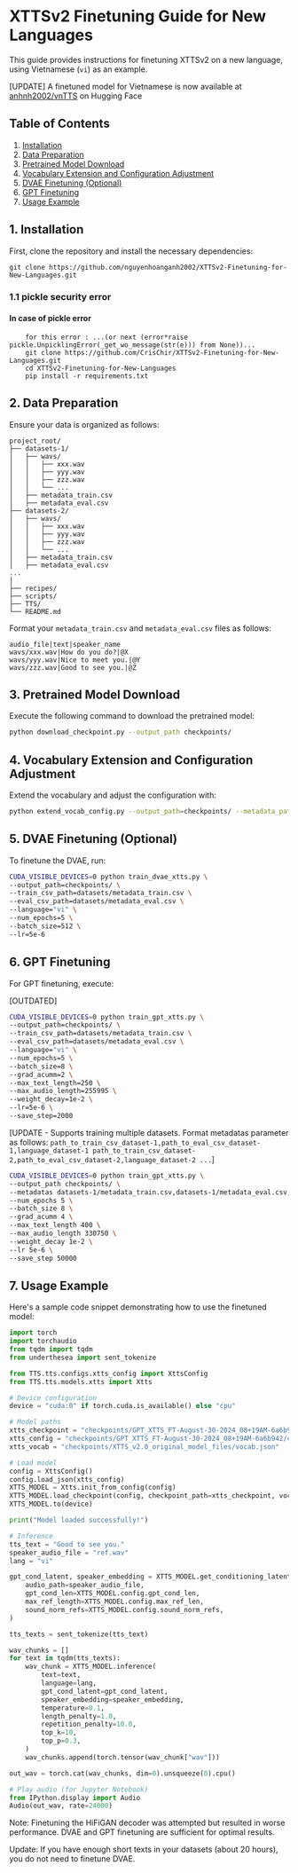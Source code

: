 # XTTSv2 Finetuning Guide for New Languages

This guide provides instructions for finetuning XTTSv2 on a new language, using Vietnamese (`vi`) as an example.

[UPDATE] A finetuned model for Vietnamese is now available at [anhnh2002/vnTTS](https://huggingface.co/anhnh2002/vnTTS) on Hugging Face


## Table of Contents
1. [Installation](#1-installation)
2. [Data Preparation](#2-data-preparation)
3. [Pretrained Model Download](#3-pretrained-model-download)
4. [Vocabulary Extension and Configuration Adjustment](#4-vocabulary-extension-and-configuration-adjustment)
5. [DVAE Finetuning (Optional)](#5-dvae-finetuning-optional)
6. [GPT Finetuning](#6-gpt-finetuning)
7. [Usage Example](#7-usage-example)

## 1. Installation

First, clone the repository and install the necessary dependencies:

```
git clone https://github.com/nguyenhoanganh2002/XTTSv2-Finetuning-for-New-Languages.git
```
### 1.1 pickle security error 
#### In case of pickle error 
```
    for this error : ...(or next (error*raise pickle.UnpicklingError(_get_wo_message(str(e))) from None))...
    git clone https://github.com/CrisChir/XTTSv2-Finetuning-for-New-Languages.git
    cd XTTSv2-Finetuning-for-New-Languages
    pip install -r requirements.txt
```


## 2. Data Preparation

Ensure your data is organized as follows:

```
project_root/
├── datasets-1/
│   ├── wavs/
│   │   ├── xxx.wav
│   │   ├── yyy.wav
│   │   ├── zzz.wav
│   │   └── ...
│   ├── metadata_train.csv
│   ├── metadata_eval.csv
├── datasets-2/
│   ├── wavs/
│   │   ├── xxx.wav
│   │   ├── yyy.wav
│   │   ├── zzz.wav
│   │   └── ...
│   ├── metadata_train.csv
│   ├── metadata_eval.csv
...
│   
├── recipes/
├── scripts/
├── TTS/
└── README.md
```

Format your `metadata_train.csv` and `metadata_eval.csv` files as follows:

```
audio_file|text|speaker_name
wavs/xxx.wav|How do you do?|@X
wavs/yyy.wav|Nice to meet you.|@Y
wavs/zzz.wav|Good to see you.|@Z
```

## 3. Pretrained Model Download

Execute the following command to download the pretrained model:

```bash
python download_checkpoint.py --output_path checkpoints/
```

## 4. Vocabulary Extension and Configuration Adjustment

Extend the vocabulary and adjust the configuration with:

```bash
python extend_vocab_config.py --output_path=checkpoints/ --metadata_path datasets/metadata_train.csv --language vi --extended_vocab_size 2000
```

## 5. DVAE Finetuning (Optional)

To finetune the DVAE, run:

```bash
CUDA_VISIBLE_DEVICES=0 python train_dvae_xtts.py \
--output_path=checkpoints/ \
--train_csv_path=datasets/metadata_train.csv \
--eval_csv_path=datasets/metadata_eval.csv \
--language="vi" \
--num_epochs=5 \
--batch_size=512 \
--lr=5e-6
```

## 6. GPT Finetuning

For GPT finetuning, execute:

[OUTDATED]
```bash
CUDA_VISIBLE_DEVICES=0 python train_gpt_xtts.py \
--output_path=checkpoints/ \
--train_csv_path=datasets/metadata_train.csv \
--eval_csv_path=datasets/metadata_eval.csv \
--language="vi" \
--num_epochs=5 \
--batch_size=8 \
--grad_acumm=2 \
--max_text_length=250 \
--max_audio_length=255995 \
--weight_decay=1e-2 \
--lr=5e-6 \
--save_step=2000
```
[UPDATE - Supports training multiple datasets. Format metadatas parameter as follows: `path_to_train_csv_dataset-1,path_to_eval_csv_dataset-1,language_dataset-1 path_to_train_csv_dataset-2,path_to_eval_csv_dataset-2,language_dataset-2 ...`]
```bash
CUDA_VISIBLE_DEVICES=0 python train_gpt_xtts.py \
--output_path checkpoints/ \
--metadatas datasets-1/metadata_train.csv,datasets-1/metadata_eval.csv,vi datasets-2/metadata_train.csv,datasets-2/metadata_eval.csv,vi \
--num_epochs 5 \
--batch_size 8 \
--grad_acumm 4 \
--max_text_length 400 \
--max_audio_length 330750 \
--weight_decay 1e-2 \
--lr 5e-6 \
--save_step 50000
```

## 7. Usage Example

Here's a sample code snippet demonstrating how to use the finetuned model:

```python
import torch
import torchaudio
from tqdm import tqdm
from underthesea import sent_tokenize

from TTS.tts.configs.xtts_config import XttsConfig
from TTS.tts.models.xtts import Xtts

# Device configuration
device = "cuda:0" if torch.cuda.is_available() else "cpu"

# Model paths
xtts_checkpoint = "checkpoints/GPT_XTTS_FT-August-30-2024_08+19AM-6a6b942/best_model_99875.pth"
xtts_config = "checkpoints/GPT_XTTS_FT-August-30-2024_08+19AM-6a6b942/config.json"
xtts_vocab = "checkpoints/XTTS_v2.0_original_model_files/vocab.json"

# Load model
config = XttsConfig()
config.load_json(xtts_config)
XTTS_MODEL = Xtts.init_from_config(config)
XTTS_MODEL.load_checkpoint(config, checkpoint_path=xtts_checkpoint, vocab_path=xtts_vocab, use_deepspeed=False)
XTTS_MODEL.to(device)

print("Model loaded successfully!")

# Inference
tts_text = "Good to see you."
speaker_audio_file = "ref.wav"
lang = "vi"

gpt_cond_latent, speaker_embedding = XTTS_MODEL.get_conditioning_latents(
    audio_path=speaker_audio_file,
    gpt_cond_len=XTTS_MODEL.config.gpt_cond_len,
    max_ref_length=XTTS_MODEL.config.max_ref_len,
    sound_norm_refs=XTTS_MODEL.config.sound_norm_refs,
)

tts_texts = sent_tokenize(tts_text)

wav_chunks = []
for text in tqdm(tts_texts):
    wav_chunk = XTTS_MODEL.inference(
        text=text,
        language=lang,
        gpt_cond_latent=gpt_cond_latent,
        speaker_embedding=speaker_embedding,
        temperature=0.1,
        length_penalty=1.0,
        repetition_penalty=10.0,
        top_k=10,
        top_p=0.3,
    )
    wav_chunks.append(torch.tensor(wav_chunk["wav"]))

out_wav = torch.cat(wav_chunks, dim=0).unsqueeze(0).cpu()

# Play audio (for Jupyter Notebook)
from IPython.display import Audio
Audio(out_wav, rate=24000)
```

Note: Finetuning the HiFiGAN decoder was attempted but resulted in worse performance. DVAE and GPT finetuning are sufficient for optimal results.

Update: If you have enough short texts in your datasets (about 20 hours), you do not need to finetune DVAE.
